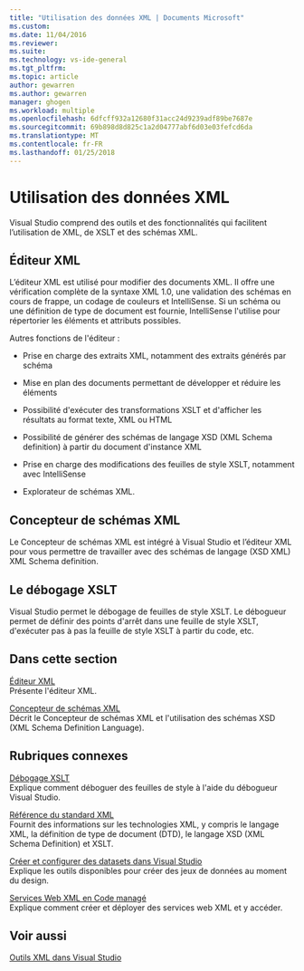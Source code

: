 ```yaml
---
title: "Utilisation des données XML | Documents Microsoft"
ms.custom: 
ms.date: 11/04/2016
ms.reviewer: 
ms.suite: 
ms.technology: vs-ide-general
ms.tgt_pltfrm: 
ms.topic: article
author: gewarren
ms.author: gewarren
manager: ghogen
ms.workload: multiple
ms.openlocfilehash: 6dfcff932a12680f31acc24d9239adf89be7687e
ms.sourcegitcommit: 69b898d8d825c1a2d04777abf6d03e03fefcd6da
ms.translationtype: MT
ms.contentlocale: fr-FR
ms.lasthandoff: 01/25/2018
---
```

# <a name="working-with-xml-data"></a>Utilisation des données XML

Visual Studio comprend des outils et des fonctionnalités qui facilitent l’utilisation de XML, de XSLT et des schémas XML.

## <a name="xml-editor"></a>Éditeur XML

L’éditeur XML est utilisé pour modifier des documents XML. Il offre une vérification complète de la syntaxe XML 1.0, une validation des schémas en cours de frappe, un codage de couleurs et IntelliSense. Si un schéma ou une définition de type de document est fournie, IntelliSense l'utilise pour répertorier les éléments et attributs possibles.

Autres fonctions de l'éditeur :

- Prise en charge des extraits XML, notamment des extraits générés par schéma

- Mise en plan des documents permettant de développer et réduire les éléments

- Possibilité d'exécuter des transformations XSLT et d'afficher les résultats au format texte, XML ou HTML

- Possibilité de générer des schémas de langage XSD (XML Schema definition) à partir du document d'instance XML

- Prise en charge des modifications des feuilles de style XSLT, notamment avec IntelliSense

- Explorateur de schémas XML.

## <a name="xml-schema-designer"></a>Concepteur de schémas XML

Le Concepteur de schémas XML est intégré à Visual Studio et l’éditeur XML pour vous permettre de travailler avec des schémas de langage (XSD XML) XML Schema definition.

## <a name="xslt-debugging"></a>Le débogage XSLT

Visual Studio permet le débogage de feuilles de style XSLT. Le débogueur permet de définir des points d'arrêt dans une feuille de style XSLT, d'exécuter pas à pas la feuille de style XSLT à partir du code, etc.

## <a name="in-this-section"></a>Dans cette section

[Éditeur XML](../xml-tools/xml-editor.md)  
Présente l'éditeur XML.

[Concepteur de schémas XML](../xml-tools/xml-schema-designer.md)  
Décrit le Concepteur de schémas XML et l'utilisation des schémas XSD (XML Schema Definition Language).

## <a name="related-sections"></a>Rubriques connexes

[Débogage XSLT](../xml-tools/debugging-xslt.md)  
Explique comment déboguer des feuilles de style à l'aide du débogueur Visual Studio.

[Référence du standard XML](http://msdn.microsoft.com/79c78508-c9d0-423a-a00f-672e855de401)  
Fournit des informations sur les technologies XML, y compris le langage XML, la définition de type de document (DTD), le langage XSD (XML Schema Definition) et XSLT.

[Créer et configurer des datasets dans Visual Studio](../data-tools/create-and-configure-datasets-in-visual-studio.md)  
Explique les outils disponibles pour créer des jeux de données au moment du design.

[Services Web XML en Code managé](http://msdn.microsoft.com/c9a7dc25-3e68-4723-bfb7-de4320830196)  
Explique comment créer et déployer des services web XML et y accéder.

## <a name="see-also"></a>Voir aussi

[Outils XML dans Visual Studio](../xml-tools/xml-tools-in-visual-studio.md)